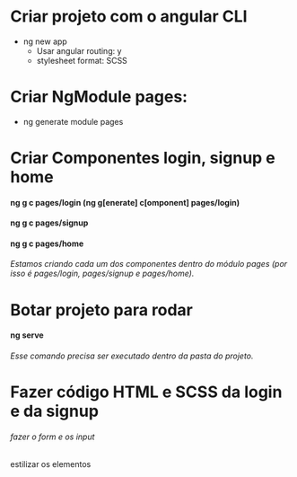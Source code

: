 # Criar projeto com o angular CLI

- ng new app
  - Usar angular routing: y
  - stylesheet format: SCSS

# Criar NgModule pages:

- ng generate module pages

# Criar Componentes login, signup e home

#### ng g c pages/login (ng g[enerate] c[omponent] pages/login)

#### ng g c pages/signup

#### ng g c pages/home

###### Estamos criando cada um dos componentes dentro do módulo pages (por isso é pages/login, pages/signup e pages/home).

# Botar projeto para rodar

#### ng serve

###### Esse comando precisa ser executado dentro da pasta do projeto. 

# Fazer código HTML e SCSS da login e da signup

###### fazer o form e os input

estilizar os elementos